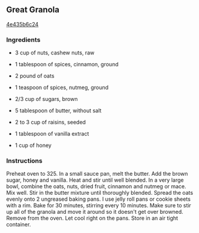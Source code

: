 ## Great Granola

[4e435b6c24](https://cookpad.com/us/recipes/340583-great-granola)

### Ingredients

 - 3 cup of nuts, cashew nuts, raw

 - 1 tablespoon of spices, cinnamon, ground

 - 2 pound of oats

 - 1 teaspoon of spices, nutmeg, ground

 - 2/3 cup of sugars, brown

 - 5 tablespoon of butter, without salt

 - 2 to 3 cup of raisins, seeded

 - 1 tablespoon of vanilla extract

 - 1 cup of honey

### Instructions

Preheat oven to 325. In a small sauce pan, melt the butter. Add the brown sugar, honey and vanilla. Heat and stir until well blended. In a very large bowl, combine the oats, nuts, dried fruit, cinnamon and nutmeg or mace. Mix well. Stir in the butter mixture until thoroughly blended. Spread the oats evenly onto 2 ungreased baking pans. I use jelly roll pans or cookie sheets with a rim. Bake for 30 minutes, stirring every 10 minutes. Make sure to stir up all of the granola and move it around so it doesn't get over browned. Remove from the oven. Let cool right on the pans. Store in an air tight container.